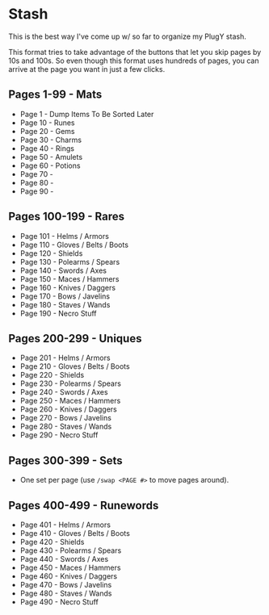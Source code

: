 # Stash

This is the best way I've come up w/ so far to organize my PlugY stash.

This format tries to take advantage of the buttons that let you skip pages by 10s and 100s.  So even though this format uses hundreds of pages, you can arrive at the page you want in just a few clicks.

## Pages 1-99 - Mats

- Page 1 - Dump Items To Be Sorted Later 
- Page 10 - Runes
- Page 20 - Gems
- Page 30 - Charms
- Page 40 - Rings
- Page 50 - Amulets
- Page 60 - Potions
- Page 70 - 
- Page 80 - 
- Page 90 - 

## Pages 100-199 - Rares

- Page 101 - Helms / Armors
- Page 110 - Gloves / Belts / Boots
- Page 120 - Shields
- Page 130 - Polearms / Spears
- Page 140 - Swords / Axes
- Page 150 - Maces / Hammers
- Page 160 - Knives / Daggers
- Page 170 - Bows / Javelins
- Page 180 - Staves / Wands
- Page 190 - Necro Stuff

## Pages 200-299 - Uniques

- Page 201 - Helms / Armors
- Page 210 - Gloves / Belts / Boots
- Page 220 - Shields
- Page 230 - Polearms / Spears
- Page 240 - Swords / Axes
- Page 250 - Maces / Hammers
- Page 260 - Knives / Daggers
- Page 270 - Bows / Javelins
- Page 280 - Staves / Wands
- Page 290 - Necro Stuff

## Pages 300-399 - Sets

- One set per page (use ``/swap <PAGE #>`` to move pages around).

## Pages 400-499 - Runewords

- Page 401 - Helms / Armors
- Page 410 - Gloves / Belts / Boots
- Page 420 - Shields
- Page 430 - Polearms / Spears
- Page 440 - Swords / Axes
- Page 450 - Maces / Hammers
- Page 460 - Knives / Daggers
- Page 470 - Bows / Javelins
- Page 480 - Staves / Wands
- Page 490 - Necro Stuff